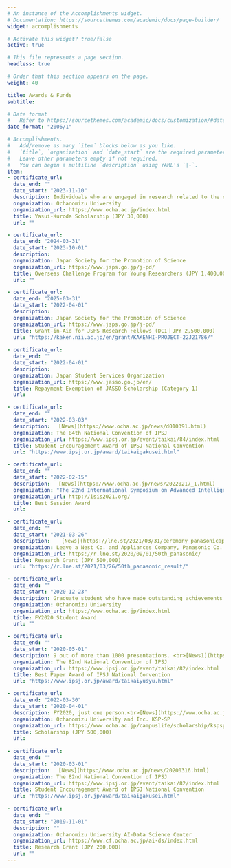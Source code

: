 ```yaml
---
# An instance of the Accomplishments widget.
# Documentation: https://sourcethemes.com/academic/docs/page-builder/
widget: accomplishments

# Activate this widget? true/false
active: true

# This file represents a page section.
headless: true

# Order that this section appears on the page.
weight: 40

title: Awards & Funds
subtitle: 

# Date format
#   Refer to https://sourcethemes.com/academic/docs/customization/#date-format
date_format: "2006/1"

# Accomplishments.
#   Add/remove as many `item` blocks below as you like.
#   `title`, `organization` and `date_start` are the required parameters.
#   Leave other parameters empty if not required.
#   You can begin a multiline `description` using YAML's `|-`.
item:
- certificate_url: 
  date_end: ""
  date_start: "2023-11-10"
  description: Individuals who are engaged in research related to the natural sciences and have an outstanding record of achievement.
  organization: Ochanomizu University
  organization_url: https://www.ocha.ac.jp/index.html
  title: Yasui-Kuroda Scholarship (JPY 30,000)
  url: ""

- certificate_url:
  date_end: "2024-03-31"
  date_start: "2023-10-01"
  description: 
  organization: Japan Society for the Promotion of Science
  organization_url: https://www.jsps.go.jp/j-pd/
  title: Overseas Challenge Program for Young Researchers (JPY 1,400,000)
  url: ""

- certificate_url:
  date_end: "2025-03-31"
  date_start: "2022-04-01"
  description: 
  organization: Japan Society for the Promotion of Science
  organization_url: https://www.jsps.go.jp/j-pd/
  title: Grant-in-Aid for JSPS Research Fellows (DC1｜JPY 2,500,000)
  url: "https://kaken.nii.ac.jp/en/grant/KAKENHI-PROJECT-22J21786/"
  
- certificate_url:
  date_end: ""
  date_start: "2022-04-01"
  description: 
  organization: Japan Student Services Organization
  organization_url: https://www.jasso.go.jp/en/
  title: Repayment Exemption of JASSO Scholarship (Category 1)
  url: 

- certificate_url:
  date_end: ""
  date_start: "2022-03-03"
  description: 　[News](https://www.ocha.ac.jp/news/d010391.html)
  organization: The 84th National Convention of IPSJ
  organization_url: https://www.ipsj.or.jp/event/taikai/84/index.html
  title: Student Encouragement Award of IPSJ National Convention
  url: "https://www.ipsj.or.jp/award/taikaigakusei.html"

- certificate_url: 
  date_end: ""
  date_start: "2022-02-15"
  description: 　[News](https://www.ocha.ac.jp/news/20220217_1.html)
  organization: "The 22nd International Symposium on Advanced Intelligent Systems"
  organization_url: http://isis2021.org/
  title: Best Session Award
  url: 

- certificate_url: 
  date_end: ""
  date_start: "2021-03-26"
  description:  　[News](https://lne.st/2021/03/31/ceremony_panasonicap/)　[Interview](https://r.lne.st/adopter/936/)
  organization: Leave a Nest Co. and Appliances Company, Panasonic Co.
  organization_url: https://r.lne.st/2020/09/01/50th_panasonic/
  title: Research Grant (JPY 500,000)
  url: "https://r.lne.st/2021/03/26/50th_panasonic_result/"

- certificate_url: 
  date_end: ""
  date_start: "2020-12-23"
  description: Graduate student who have made outstanding achievements in research (FY2020, 3 students).
  organization: Ochanomizu University
  organization_url: https://www.ocha.ac.jp/index.html
  title: FY2020 Student Award
  url: ""

- certificate_url: 
  date_end: ""
  date_start: "2020-05-01"
  description: 9 out of more than 1000 presentations. <br>[News1](https://www.ocha.ac.jp/news/20200529.html)　[News2](https://www.chronogenesis.org/ja/news/2020-03-kobayashi.html)
  organization: The 82nd National Convention of IPSJ
  organization_url: https://www.ipsj.or.jp/event/taikai/82/index.html
  title: Best Paper Award of IPSJ National Convention
  url: "https://www.ipsj.or.jp/award/taikaiyusyu.html"

- certificate_url: 
  date_end: "2022-03-30"
  date_start: "2020-04-01"
  description: FY2020, just one person.<br>[News](https://www.ocha.ac.jp/news/202103016_4.html)
  organization: Ochanomizu University and Inc. KSP-SP
  organization_url: https://www.ocha.ac.jp/campuslife/scholarship/kspsp.html
  title: Scholarship (JPY 500,000)
  url: 
  
- certificate_url:
  date_end: ""
  date_start: "2020-03-01"
  description: 　[News](https://www.ocha.ac.jp/news/20200316.html)
  organization: The 82nd National Convention of IPSJ
  organization_url: https://www.ipsj.or.jp/event/taikai/82/index.html
  title: Student Encouragement Award of IPSJ National Convention
  url: "https://www.ipsj.or.jp/award/taikaigakusei.html"
  
- certificate_url: 
  date_end: ""
  date_start: "2019-11-01"
  description: ""
  organization: Ochanomizu University AI-Data Science Center
  organization_url: https://www.cf.ocha.ac.jp/ai-ds/index.html
  title: Research Grant (JPY 200,000)
  url: ""
---
```

